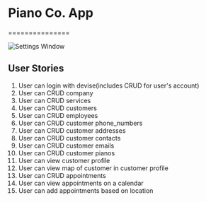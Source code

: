 # Piano Co. App
===============

![Settings Window](https://raw.github.com/natewinn/piano-co/master/app/assets/images/Piano_app_mvp.png)

## User Stories
1. User can login with devise(includes CRUD for user's account)
2. User can CRUD company
3. User can CRUD services
4. User can CRUD customers
5. User can CRUD employees
6. User can CRUD customer phone_numbers
7. User can CRUD customer addresses
8. User can CRUD customer contacts
9. User can CRUD customer emails
10. User can CRUD customer pianos
11. User can view customer profile
12. User can view map of customer in customer profile
13. User can CRUD appointments
14. User can view appointments on a calendar
15. User can add appointments based on location